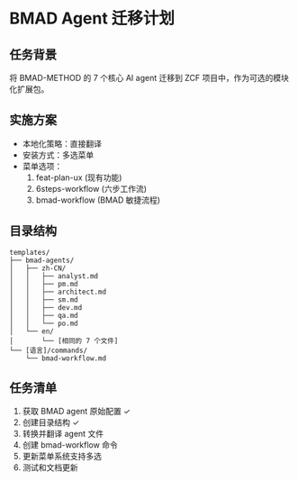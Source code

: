 # BMAD Agent 迁移计划

## 任务背景
将 BMAD-METHOD 的 7 个核心 AI agent 迁移到 ZCF 项目中，作为可选的模块化扩展包。

## 实施方案
- 本地化策略：直接翻译
- 安装方式：多选菜单
- 菜单选项：
  1. feat-plan-ux (现有功能)
  2. 6steps-workflow (六步工作流)
  3. bmad-workflow (BMAD 敏捷流程)

## 目录结构
```
templates/
├── bmad-agents/
│   ├── zh-CN/
│   │   ├── analyst.md
│   │   ├── pm.md
│   │   ├── architect.md
│   │   ├── sm.md
│   │   ├── dev.md
│   │   ├── qa.md
│   │   └── po.md
│   └── en/
│       └── [相同的 7 个文件]
└── [语言]/commands/
    └── bmad-workflow.md
```

## 任务清单
1. 获取 BMAD agent 原始配置 ✓
2. 创建目录结构 ✓
3. 转换并翻译 agent 文件
4. 创建 bmad-workflow 命令
5. 更新菜单系统支持多选
6. 测试和文档更新